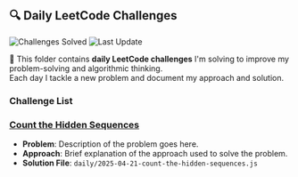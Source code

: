 ## 🔍 Daily LeetCode Challenges

![Challenges Solved](https://img.shields.io/badge/Challenges%20Solved-1-blue)
![Last Update](https://img.shields.io/badge/Last_Update-2025--04--21-success)

🧠 This folder contains **daily LeetCode challenges** I'm solving to improve my problem-solving and algorithmic thinking.  
Each day I tackle a new problem and document my approach and solution.

### Challenge List
<!-- NEW_CHALLENGES_HERE -->

### [Count the Hidden Sequences](https://leetcode.com/problems/count-the-hidden-sequences/)
- **Problem**: Description of the problem goes here.
- **Approach**: Brief explanation of the approach used to solve the problem.
- **Solution File**: `daily/2025-04-21-count-the-hidden-sequences.js`
